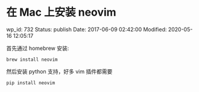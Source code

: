 # 在 Mac 上安装 neovim


wp_id: 732
Status: publish
Date: 2017-06-09 02:42:00
Modified: 2020-05-16 12:05:17


首先通过 homebrew 安装:

`brew install neovim`

然后安装 python 支持，好多 vim 插件都需要

`pip install neovim`
